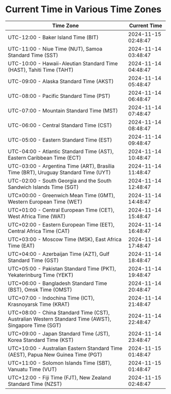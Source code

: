 # Current Time in Various Time Zones

| Time Zone | Current Time |
|-----------|--------------|
| UTC-12:00 - Baker Island Time (BIT) | 2024-11-15 02:48:47 |
| UTC-11:00 - Niue Time (NUT), Samoa Standard Time (SST) | 2024-11-14 03:48:47 |
| UTC-10:00 - Hawaii-Aleutian Standard Time (HAST), Tahiti Time (TAHT) | 2024-11-14 04:48:47 |
| UTC-09:00 - Alaska Standard Time (AKST) | 2024-11-14 05:48:47 |
| UTC-08:00 - Pacific Standard Time (PST) | 2024-11-14 06:48:47 |
| UTC-07:00 - Mountain Standard Time (MST) | 2024-11-14 07:48:47 |
| UTC-06:00 - Central Standard Time (CST) | 2024-11-14 08:48:47 |
| UTC-05:00 - Eastern Standard Time (EST) | 2024-11-14 09:48:47 |
| UTC-04:00 - Atlantic Standard Time (AST), Eastern Caribbean Time (ECT) | 2024-11-14 10:48:47 |
| UTC-03:00 - Argentina Time (ART), Brasília Time (BRT), Uruguay Standard Time (UYT) | 2024-11-14 11:48:47 |
| UTC-02:00 - South Georgia and the South Sandwich Islands Time (SGT) | 2024-11-14 12:48:47 |
| UTC±00:00 - Greenwich Mean Time (GMT), Western European Time (WET) | 2024-11-14 14:48:47 |
| UTC+01:00 - Central European Time (CET), West Africa Time (WAT) | 2024-11-14 15:48:47 |
| UTC+02:00 - Eastern European Time (EET), Central Africa Time (CAT) | 2024-11-14 16:48:47 |
| UTC+03:00 - Moscow Time (MSK), East Africa Time (EAT) | 2024-11-14 17:48:47 |
| UTC+04:00 - Azerbaijan Time (AZT), Gulf Standard Time (GST) | 2024-11-14 18:48:47 |
| UTC+05:00 - Pakistan Standard Time (PKT), Yekaterinburg Time (YEKT) | 2024-11-14 19:48:47 |
| UTC+06:00 - Bangladesh Standard Time (BST), Omsk Time (OMST) | 2024-11-14 20:48:47 |
| UTC+07:00 - Indochina Time (ICT), Krasnoyarsk Time (KRAT) | 2024-11-14 21:48:47 |
| UTC+08:00 - China Standard Time (CST), Australian Western Standard Time (AWST), Singapore Time (SGT) | 2024-11-14 22:48:47 |
| UTC+09:00 - Japan Standard Time (JST), Korea Standard Time (KST) | 2024-11-14 23:48:47 |
| UTC+10:00 - Australian Eastern Standard Time (AEST), Papua New Guinea Time (PGT) | 2024-11-15 01:48:47 |
| UTC+11:00 - Solomon Islands Time (SBT), Vanuatu Time (VUT) | 2024-11-15 01:48:47 |
| UTC+12:00 - Fiji Time (FJT), New Zealand Standard Time (NZST) | 2024-11-15 02:48:47 |
